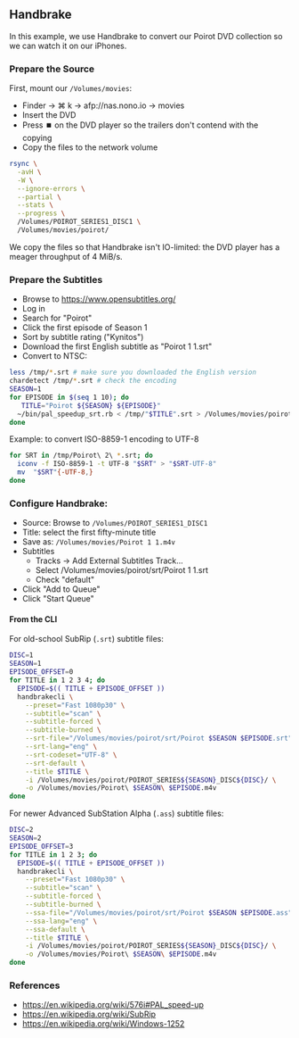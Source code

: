 ## Handbrake

In this example, we use Handbrake to convert our Poirot DVD collection so we
can watch it on our iPhones.

### Prepare the Source

First, mount our `/Volumes/movies`:

- Finder → ⌘ k → afp://nas.nono.io → movies
- Insert the DVD
- Press ⏹️  on the DVD player so the trailers don't contend with the copying
- Copy the files to the network volume

```bash
rsync \
  -avH \
  -W \
  --ignore-errors \
  --partial \
  --stats \
  --progress \
  /Volumes/POIROT_SERIES1_DISC1 \
  /Volumes/movies/poirot/
```

We copy the files so that Handbrake isn't IO-limited: the DVD player has a
meager throughput of 4 MiB/s.

### Prepare the Subtitles

- Browse to <https://www.opensubtitles.org/>
- Log in
- Search for "Poirot"
- Click the first episode of Season 1
- Sort by subtitle rating ("Kynitos")
- Download the first English subtitle as "Poirot 1 1.srt"
- Convert to NTSC:

```bash
less /tmp/*.srt # make sure you downloaded the English version
chardetect /tmp/*.srt # check the encoding
SEASON=1
for EPISODE in $(seq 1 10); do
   TITLE="Poirot ${SEASON} ${EPISODE}"
  ~/bin/pal_speedup_srt.rb < /tmp/"$TITLE".srt > /Volumes/movies/poirot/srt/"$TITLE".srt
done
```

Example: to convert ISO-8859-1 encoding to UTF-8

```bash
for SRT in /tmp/Poirot\ 2\ *.srt; do
  iconv -f ISO-8859-1 -t UTF-8 "$SRT" > "$SRT-UTF-8"
  mv  "$SRT"{-UTF-8,}
done
```

### Configure Handbrake:

- Source: Browse to `/Volumes/POIROT_SERIES1_DISC1`
- Title: select the first fifty-minute title
- Save as: `/Volumes/movies/Poirot 1 1.m4v`
- Subtitles
  - Tracks → Add External Subtitles Track...
  - Select /Volumes/movies/poirot/srt/Poirot 1 1.srt
  - Check "default"
- Click "Add to Queue"
- Click "Start Queue"

#### From the CLI

For old-school SubRip (`.srt`) subtitle files:

```bash
DISC=1
SEASON=1
EPISODE_OFFSET=0
for TITLE in 1 2 3 4; do
  EPISODE=$(( TITLE + EPISODE_OFFSET ))
  handbrakecli \
    --preset="Fast 1080p30" \
    --subtitle="scan" \
    --subtitle-forced \
    --subtitle-burned \
    --srt-file="/Volumes/movies/poirot/srt/Poirot $SEASON $EPISODE.srt" \
    --srt-lang="eng" \
    --srt-codeset="UTF-8" \
    --srt-default \
    --title $TITLE \
    -i /Volumes/movies/poirot/POIROT_SERIES${SEASON}_DISC${DISC}/ \
    -o /Volumes/movies/Poirot\ $SEASON\ $EPISODE.m4v
done
```

For newer Advanced SubStation Alpha (`.ass`) subtitle files:


```bash
DISC=2
SEASON=2
EPISODE_OFFSET=3
for TITLE in 1 2 3; do
  EPISODE=$(( TITLE + EPISODE_OFFSET ))
  handbrakecli \
    --preset="Fast 1080p30" \
    --subtitle="scan" \
    --subtitle-forced \
    --subtitle-burned \
    --ssa-file="/Volumes/movies/poirot/srt/Poirot $SEASON $EPISODE.ass" \
    --ssa-lang="eng" \
    --ssa-default \
    --title $TITLE \
    -i /Volumes/movies/poirot/POIROT_SERIES${SEASON}_DISC${DISC}/ \
    -o /Volumes/movies/Poirot\ $SEASON\ $EPISODE.m4v
done
```
### References

- <https://en.wikipedia.org/wiki/576i#PAL_speed-up>
- <https://en.wikipedia.org/wiki/SubRip>
- <https://en.wikipedia.org/wiki/Windows-1252>
